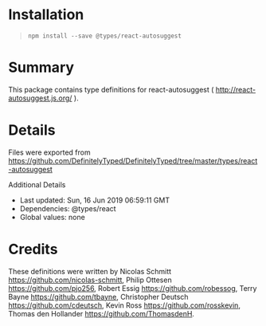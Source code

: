 # Installation
> `npm install --save @types/react-autosuggest`

# Summary
This package contains type definitions for react-autosuggest ( http://react-autosuggest.js.org/ ).

# Details
Files were exported from https://github.com/DefinitelyTyped/DefinitelyTyped/tree/master/types/react-autosuggest

Additional Details
 * Last updated: Sun, 16 Jun 2019 06:59:11 GMT
 * Dependencies: @types/react
 * Global values: none

# Credits
These definitions were written by Nicolas Schmitt <https://github.com/nicolas-schmitt>, Philip Ottesen <https://github.com/pjo256>, Robert Essig <https://github.com/robessog>, Terry Bayne <https://github.com/tbayne>, Christopher Deutsch <https://github.com/cdeutsch>, Kevin Ross <https://github.com/rosskevin>, Thomas den Hollander <https://github.com/ThomasdenH>.
